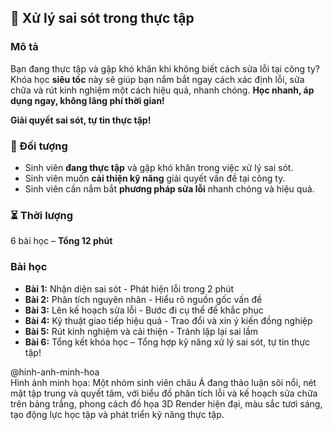 ## 📌 Xử lý sai sót trong thực tập

### Mô tả  
Bạn đang thực tập và gặp khó khăn khi không biết cách sửa lỗi tại công ty? Khóa học **siêu tốc** này sẽ giúp bạn nắm bắt ngay cách xác định lỗi, sửa chữa và rút kinh nghiệm một cách hiệu quả, nhanh chóng. **Học nhanh, áp dụng ngay, không lãng phí thời gian!**

**Giải quyết sai sót, tự tin thực tập!**

### 🎯 Đối tượng  
- Sinh viên **đang thực tập** và gặp khó khăn trong việc xử lý sai sót.  
- Sinh viên muốn **cải thiện kỹ năng** giải quyết vấn đề tại công ty.  
- Sinh viên cần nắm bắt **phương pháp sửa lỗi** nhanh chóng và hiệu quả.  

### ⏳ Thời lượng  
6 bài học – **Tổng 12 phút**

### Bài học  
- **Bài 1:** Nhận diện sai sót - Phát hiện lỗi trong 2 phút  
- **Bài 2:** Phân tích nguyên nhân - Hiểu rõ nguồn gốc vấn đề  
- **Bài 3:** Lên kế hoạch sửa lỗi - Bước đi cụ thể để khắc phục  
- **Bài 4:** Kỹ thuật giao tiếp hiệu quả - Trao đổi và xin ý kiến đồng nghiệp  
- **Bài 5:** Rút kinh nghiệm và cải thiện - Tránh lặp lại sai lầm  
- **Bài 6:** Tổng kết khóa học – Tổng hợp kỹ năng xử lý sai sót, tự tin thực tập!

@hinh-anh-minh-hoa  
Hình ảnh minh họa: Một nhóm sinh viên châu Á đang thảo luận sôi nổi, nét mặt tập trung và quyết tâm, với biểu đồ phân tích lỗi và kế hoạch sửa chữa trên bảng trắng, phong cách đồ họa 3D Render hiện đại, màu sắc tươi sáng, tạo động lực học tập và phát triển kỹ năng thực tập.
